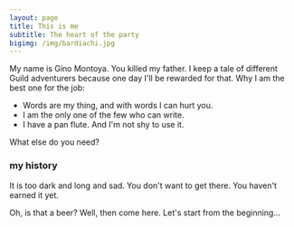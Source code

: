 ```yaml
---
layout: page
title: This is me
subtitle: The heart of the party
bigimg: /img/bardiachi.jpg
---
```


My name is Gino Montoya. You killed my father. I keep a tale of different Guild adventurers because one day I'll be rewarded for that. Why I am the best one for the job:

- Words are my thing, and with words I can hurt you.
- I am the only one of the few who can write.
- I have a pan flute. And I'm not shy to use it. 

What else do you need?

### my history

It is too dark and long and sad. You don't want to get there. You haven't earned it yet.

Oh, is that a beer? Well, then come here. Let's start from the beginning...
